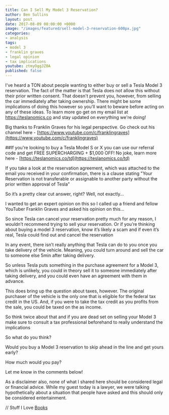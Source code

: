 ```yaml
---
title: Can I Sell My Model 3 Reservation?
author: Ben Sullins
layout: post
date: 2017-08-09 00:00:00 +0000
image: "/images/featured/sell-model-3-reservation-600px.jpg"
categories:
- analysis
tags:
- model 3
- franklin graves
- legal opinion
- tax implications
youtube: ztmyOggJZ0A
published: false
---
```

I've heard a TON about people wanting to either buy or sell a Tesla Model 3 reservation. The fact of the matter is that Tesla does not allow this without their prior written consent. That doesn't prevent you, however, from selling the car immediately after taking ownership. There might be some implications of doing this however so you'll want to beware before acting on any of these ideas. To learn more go get on my email list at https://teslanomics.co and stay updated on everything we're doing!

Big thanks to Franklin Graves for his legal perspective. Go check out his channel here - [https://www.youtube.com/c/franklingraves](https://www.youtube.com/c/franklingraves)

##If you're looking to buy a Tesla Model S or X you can use our referral code and get FREE SUPERCHARGING + $1,000 OFF! No joke, learn more here - [https://teslanomics.co/td](https://teslanomics.co/td)

If you take a look at the reservation agreement, which was attached to the email you received in your confirmation, there is a clause stating "Your Reservation is not transferable or assignable to another party without the prior written approval of Tesla"

So it’s a pretty clear cut answer, right? Well, not exactly...

I wanted to get an expert opinion on this so I called up a friend and fellow YouTuber Franklin Graves and asked his opinion on this...

So since Tesla can cancel your reservation pretty much for any reason, I wouldn’t recommend trying to sell your reservation. Or if you’re thinking about buying a model 3 reservation, know it’s likely a scam and if even it’s real, Tesla could find out and cancel the reservation

In any event, there isn’t really anything that Tesla can do to you once you take delivery of the vehicle. Meaning, you could turn around and sell the car to someone else 5min after taking delivery.

So unless Tesla puts something in the purchase agreement for a Model 3, which is unlikely, you could in theory sell it to someone immediately after taking delivery, and you could even have an agreement with them in advance.

This does bring up the question about taxes, however. The original purchaser of the vehicle is the only one that is eligible for the federal tax credit in the US. And, if you were to take the tax credit as you profits from the sale, you could be taxed on the as income.

So think twice about that and if you are dead set on selling your Model 3 make sure to consult a tax professional beforehand to really understand the implications

So what do you think? 

Would you buy a Model 3 reservation to skip ahead in the line and get yours early? 

How much would you pay?

Let me know in the comments below!

As a disclaimer also, none of what I shared here should be considered legal or financial advice. While my guest today is a lawyer, we were talking hypothetically about a situation that people have asked and this should only be considered entertainment.

// Stuff I Love
[Books](https://kit.com/teslanomicsco/books-i-ve-actually-read)
